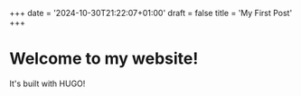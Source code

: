 +++
date = '2024-10-30T21:22:07+01:00'
draft = false
title = 'My First Post'
+++

# Welcome to my website!

It's built with HUGO!
